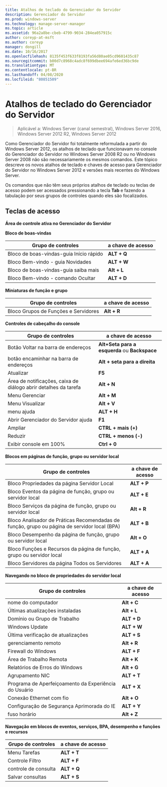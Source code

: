 ```yaml
---
title: Atalhos de teclado do Gerenciador do Servidor
description: Gerenciador do Servidor
ms.prod: windows-server
ms.technology: manage-server-manager
ms.topic: article
ms.assetid: 96a2a8be-cbeb-4799-9034-284ea057915c
author: coreyp-at-msft
ms.author: coreyp
manager: dongill
ms.date: 10/16/2017
ms.openlocfilehash: 8135f453f633f8193fa56d80ae05cd9601435c87
ms.sourcegitcommit: b00d7c8968c4adc8f699dbee694afe6ed36bc9de
ms.translationtype: MT
ms.contentlocale: pt-BR
ms.lasthandoff: 04/08/2020
ms.locfileid: "80851509"
---
```

# <a name="keyboard-shortcuts-for-server-manager"></a>Atalhos de teclado do Gerenciador do Servidor

>Aplicável a: Windows Server (canal semestral), Windows Server 2016, Windows Server 2012 R2, Windows Server 2012

Como Gerenciador do Servidor foi totalmente reformulada a partir do Windows Server 2012, os atalhos de teclado que funcionavam no console do Gerenciador do Servidor no Windows Server 2008 R2 ou no Windows Server 2008 não são necessariamente os mesmos comandos. Este tópico descreve os novos atalhos de teclado e chaves de acesso para Gerenciador do Servidor no Windows Server 2012 e versões mais recentes do Windows Server.

Os comandos que não têm seus próprios atalhos de teclado ou teclas de acesso podem ser acessados pressionando a tecla **Tab** e fazendo a tabulação por seus grupos de controles quando eles são focalizados.

## <a name="access-keys"></a>Teclas de acesso
**Área de controle ativa no Gerenciador do Servidor**

**Bloco de boas-vindas**

|Grupo de controles|a chave de acesso|
|---------|-------|
|Bloco de boas-vindas-guia Início rápido|**ALT + Q**|
|Bloco Bem-vindo - guia Novidades|**ALT + W**|
|Bloco de boas-vindas-guia saiba mais|**Alt + L**|
|Bloco Bem-vindo - comando Ocultar|**ALT + D**|

**Miniaturas de função e grupo**

|Grupo de controles|a chave de acesso|
|---------|-------|
|Bloco Grupos de Funções e Servidores|**Alt + R**|

**Controles de cabeçalho do console**

|Grupo de controles|a chave de acesso|
|---------|-------|
|Botão Voltar na barra de endereços|**Alt+Seta para a esquerda** ou **Backspace**|
|botão encaminhar na barra de endereços|**Alt + seta para a direita**|
|Atualizar|**F5**|
|Área de notificações, caixa de diálogo abrir detalhes da tarefa|**Alt + N**|
|Menu Gerenciar|**Alt + M**|
|Menu Visualizar|**Alt + V**|
|menu ajuda|**ALT + H**|
|Abrir Gerenciador do Servidor ajuda|**F1**|
|Ampliar|**CTRL + mais (+)**|
|Reduzir|**CTRL + menos (-)**|
|Exibir console em 100%|**Ctrl + 0**|

**Blocos em páginas de função, grupo ou servidor local**

|Grupo de controles|a chave de acesso|
|---------|-------|
|Bloco Propriedades da página Servidor Local|**ALT + P**|
|Bloco Eventos da página de função, grupo ou servidor local|**ALT + E**|
|Bloco Serviços da página de função, grupo ou servidor local|**Alt + R**|
|Bloco Analisador de Práticas Recomendadas de função, grupo ou página de servidor local (BPA)|**ALT + B**|
|Bloco Desempenho da página de função, grupo ou servidor local|**Alt + O**|
|Bloco Funções e Recursos da página de função, grupo ou servidor local|**ALT + A**|
|Bloco Servidores da página Todos os Servidores|**ALT + A**|

**Navegando no bloco de propriedades do servidor local**

|Grupo de controles|a chave de acesso|
|---------|-------|
|nome do computador|**Alt + C**|
|Últimas atualizações instaladas|**Alt + L**|
|Domínio ou Grupo de Trabalho|**ALT + D**|
|Windows Update|**ALT + W**|
|Última verificação de atualizações|**ALT + S**|
|gerenciamento remoto|**Alt + R**|
|Firewall do Windows|**ALT + F**|
|Área de Trabalho Remota|**Alt + K**|
|Relatórios de Erros do Windows|**Alt + G**|
|Agrupamento NIC|**ALT + T**|
|Programa de Aperfeiçoamento da Experiência do Usuário|**ALT + X**|
|Conexão Ethernet com fio|**Alt + O**|
|Configuração de Segurança Aprimorada do IE|**ALT + Y**|
|fuso horário|**Alt + Z**|

**Navegação em blocos de eventos, serviços, BPA, desempenho e funções e recursos**

|Grupo de controles|a chave de acesso|
|---------|-------|
|Menu Tarefas|**ALT + T**|
|Controle Filtro|**ALT + F**|
|controle de consulta|**ALT + Q**|
|Salvar consultas|**ALT + S**|
